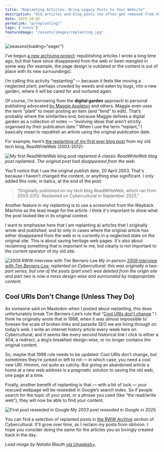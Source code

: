 ```yaml
---
title: "Replanting Articles: Bring Legacy Posts to Your Website"
description: "Old articles and blog posts too often get removed from the web or neglected, left to rot on broken pages. Replanting lets you migrate legacy content to your current site so it can thrive again."
date: 2025-10-02
permalink: "p/replanting/"
tags: ['notes']
featureImage: "/assets/images/replanting.jpg"
---
```


![seasons](/assets/images/replanting.jpg){loading="eager"}

I’ve begun [a new archiving project](/rww/): republishing articles I wrote a long time ago, but that have since disappeared from the web or been mangled in some way (for example, the page design is outdated or the content is out of place with its new surroundings).

I’m calling this activity “replanting” — because it feels like moving a neglected plant, perhaps crowded by weeds and eaten by bugs, into a new garden, where it will be cared for and nurtured again.

Of course, I’m borrowing from the **digital garden** approach to personal publishing advocated [by Maggie Appleton](https://maggieappleton.com/garden-history) and others.  Maggie even uses the term “plant” to mean posting an item (and “tend” to edit). That’s probably where the similarities end, because Maggie defines a digital garden as a collection of notes — “evolving ideas that aren’t strictly organised by their publication date.” When I use the term “replant,” I basically mean to republish an article using the original publication date.

For example, here’s [the replanting of my first ever blog post](/p/the-readwriteweb-2003/) from my old tech blog, ReadWriteWeb (2003-2012):

![My first ReadWriteWeb blog post replanted](/assets/images/replanting-first-rww-post.png)
*A classic ReadWriteWeb blog post replanted. The original post had disappeared from the web.*

You’ll notice that I use the original publish date, 20 April 2003. That's because I haven’t changed the content, or anything else significant. I only added this note, in italics, at the end of the post:

> “Originally published on my tech blog ReadWriteWeb, which ran from 2003-2012. Replanted on Cybercultural in September 2025.”

Another feature in my replanting is to use a screenshot from the Wayback Machine as the lead image for the article. I think it's important to show what the post looked like in its original context.

I want to emphasise here that I am replanting a&#41; articles that I originally wrote and published; and b&#41; only in cases where the original article has either disappeared from the web or is currently in a neglected state on the original site. This is about saving heritage web pages. It's also about reclaiming something that is important to me, but clearly is not important to the current operator of my old site.

![2009 RWW interview with Tim Berners-Lee](/assets/images/tbl-2009-rww-post.png)
*My in-person [2009 interview with Tim Berners-Lee](/p/tim-berners-lee-interview-2009/), replanted on Cybercultural; this was originally a two-part series, but one of the posts (part one!) was deleted from the origin site and part two is now a mess design-wise and surrounded by inappropriate content.*

## Cool URIs Don't Change (Unless They Do)

As someone said on Mastodon when I posted about replanting, this does unfortunately break Tim Berners-Lee’s rule that “[Cool URIs don't change](https://www.w3.org/Provider/Style/URI).” I think he originally wrote that in 1998, when it was almost impossible to foresee the scale of broken links and parasite SEO we are living through on today’s web. I write an internet history article every week here on Cybercultural, and it seems like every second historical link I click is either a 404, a redirect, a dog’s breakfast design-wise, or no longer contains the original content. 

So, maybe that 1998 rule needs to be updated: Cool URIs don’t change, but sometimes they're junked or left to rot — in which case, you need a cool new URI. Hmmm, not quite as catchy. But giving an abandoned article a home at a new web address is a pragmatic solution to saving the old web, one page at a time.

Finally, another benefit of replanting is that — with a bit of luck — your rescued webpage will be reseeded in Google’s search index. So if people search for the topic of your post, or a phrase you used (like “the read/write web”), they will now be able to find your content.

![First post reseeded in Google](/assets/images/first-rww-post-reseeded-google.png)
*My 2003 post reseeded in Google in 2025.*

You can find a selection of replanted posts in [the RWW Archive](/rww/) section of Cybercultural. It'll grow over time, as I reclaim my posts from oblivion. I hope you consider doing the same for the articles you so lovingly created back in the day.

*Lead image by Natalia Blauth [via Unsplash+](https://unsplash.com/photos/a-person-kneeling-down-to-plant-a-plant-in-the-dirt-E8T1_2VFI8I).*